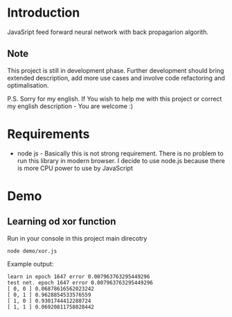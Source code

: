 # Introduction

JavaSript feed forward neural network with back propagarion algorith.

## Note

This project is still in development phase. Further development should bring extended  description, add more use cases and involve code refactoring and optimalisation.

P.S. Sorry for my english. If You wish to help me with this project or correct my english description - You are welcome :)

# Requirements
 
   * node js - Basically this is not strong requirement. There is no problem to run this library in modern browser. I decide to use node.js because there is more CPU power to use by JavaScript

   
# Demo

## Learning od xor function

Run in your console in this project main direcotry

```
node demo/xor.js
```

Example output:

```
learn in epoch 1647 error 0.007963763295449296
test net. epoch 1647 error 0.007963763295449296
[ 0, 0 ] 0.06878616562023242
[ 0, 1 ] 0.9628854533576559
[ 1, 0 ] 0.9301744412288724
[ 1, 1 ] 0.06920811758028442
```